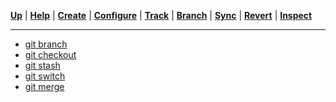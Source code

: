 [**Up**](../operations.md) |
[**Help**](../01-Help/help.md) |
[**Create**](../02-Create/create.md) |
[**Configure**](../03-Configure/configure.md) |
[**Track**](../04-Track/track.md) |
[**Branch**](../05-Branch/branch.md) |
[**Sync**](../06-Sync/sync.md) |
[**Revert**](../07-Revert/revert.md) |
[**Inspect**](../08-Inspect/inspect.md)
________________________________________________________________________________

- [git branch](01-git-branch.md)
- [git checkout](02-git-checkout.md)
- [git stash](03-git-stash.md)
- [git switch](04-git-switch.md)
- [git merge](05-git-merge.md)
